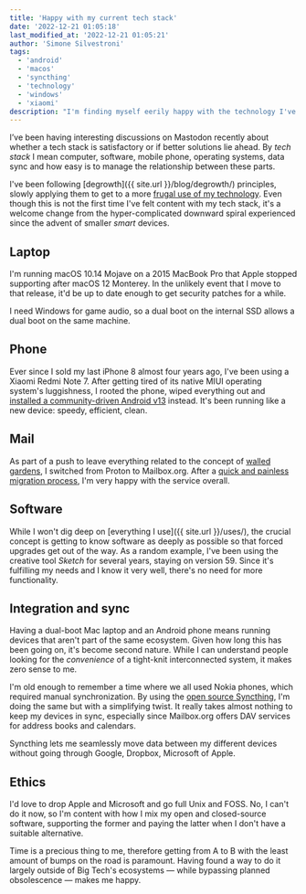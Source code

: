 ```yaml
---
title: 'Happy with my current tech stack'
date: '2022-12-21 01:05:18'
last_modified_at: '2022-12-21 01:05:21'
author: 'Simone Silvestroni'
tags:
  - 'android'
  - 'macos'
  - 'syncthing'
  - 'technology'
  - 'windows'
  - 'xiaomi'
description: "I'm finding myself eerily happy with the technology I've been using, while staying outside digital ecosystems."
---
```

I’ve been having interesting discussions on Mastodon recently about whether a tech stack is satisfactory or if better solutions lie ahead. By _tech stack_ I mean computer, software, mobile phone, operating systems, data sync and how easy is to manage the relationship between these parts.

I've been following [degrowth]({{ site.url }}/blog/degrowth/) principles, slowly applying them to get to a more [frugal use of my technology](/blog/on-the-concept-of-frugal-computing/). Even though this is not the first time I've felt content with my tech stack, it's a welcome change from the hyper-complicated downward spiral experienced since the advent of smaller _smart_ devices.

## Laptop

I'm running macOS 10.14 Mojave on a 2015 MacBook Pro that Apple stopped supporting after macOS 12 Monterey. In the unlikely event that I move to that release, it'd be up to date enough to get security patches for a while.

I need Windows for game audio, so a dual boot on the internal SSD allows a dual boot on the same machine.

## Phone

Ever since I sold my last iPhone 8 almost four years ago, I've been using a Xiaomi Redmi Note 7. After getting tired of its native MIUI operating system's luggishness, I rooted the phone, wiped everything out and [installed a community-driven Android v13](/blog/installing-android-13-on-an-unsupported-non-google-phone/) instead. It's been running like a new device: speedy, efficient, clean.

## Mail

As part of a push to leave everything related to the concept of [walled gardens](https://en.wikipedia.org/wiki/Closed_platform), I switched from Proton to Mailbox.org. After a [quick and painless migration process](/blog/email-migration-from-proton-to-mailbox/), I'm very happy with the service overall.

## Software

While I won't dig deep on [everything I use]({{ site.url }}/uses/), the crucial concept is getting to know software as deeply as possible so that forced upgrades get out of the way. As a random example, I've been using the creative tool _Sketch_ for several years, staying on version 59. Since it's fulfilling my needs and I know it very well, there's no need for more functionality.

## Integration and sync

Having a dual-boot Mac laptop and an Android phone means running devices that aren't part of the same ecosystem. Given how long this has been going on, it's become second nature. While I can understand people looking for the _convenience_ of a tight-knit interconnected system, it makes zero sense to me.

I'm old enough to remember a time where we all used Nokia phones, which required manual synchronization. By using the [open source Syncthing](https://syncthing.net/), I'm doing the same but with a simplifying twist. It really takes almost nothing to keep my devices in sync, especially since Mailbox.org offers DAV services for address books and calendars.

Syncthing lets me seamlessly move data between my different devices without going through Google, Dropbox, Microsoft of Apple.

## Ethics

I'd love to drop Apple and Microsoft and go full Unix and FOSS. No, I can't do it now, so I'm content with how I mix my open and closed-source software, supporting the former and paying the latter when I don't have a suitable alternative.

Time is a precious thing to me, therefore getting from A to B with the least amount of bumps on the road is paramount. Having found a way to do it largely outside of Big Tech's ecosystems — while bypassing planned obsolescence — makes me happy.
